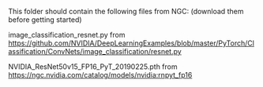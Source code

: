 This folder should contain the following files from NGC: (download them before getting started)

image_classification_resnet.py from https://github.com/NVIDIA/DeepLearningExamples/blob/master/PyTorch/Classification/ConvNets/image_classification/resnet.py

NVIDIA_ResNet50v15_FP16_PyT_20190225.pth from https://ngc.nvidia.com/catalog/models/nvidia:rnpyt_fp16
